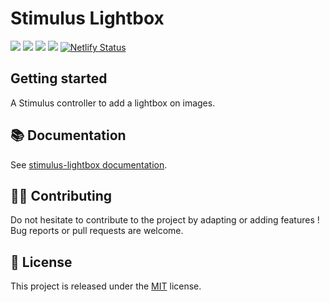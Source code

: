 # Stimulus Lightbox

[![](https://img.shields.io/npm/dt/stimulus-lightbox.svg)](https://www.npmjs.com/package/stimulus-lightbox)
[![](https://img.shields.io/npm/v/stimulus-lightbox.svg)](https://www.npmjs.com/package/stimulus-lightbox)
[![](https://github.com/stimulus-components/stimulus-lightbox/workflows/Lint/badge.svg)](https://github.com/stimulus-components/stimulus-lightbox)
[![](https://img.shields.io/github/license/stimulus-components/stimulus-lightbox.svg)](https://github.com/stimulus-components/stimulus-lightbox)
[![Netlify Status](https://api.netlify.com/api/v1/badges/a6137aa0-bbbc-401d-81cc-4677a91fe581/deploy-status)](https://stimulus-lightbox.netlify.com)

## Getting started

A Stimulus controller to add a lightbox on images.

## 📚 Documentation

See [stimulus-lightbox documentation](https://www.stimulus-components.com/docs/stimulus-lightbox/).

## 👷‍♂️ Contributing

Do not hesitate to contribute to the project by adapting or adding features ! Bug reports or pull requests are welcome.

## 📝 License

This project is released under the [MIT](http://opensource.org/licenses/MIT) license.
